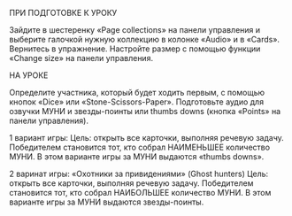ПРИ ПОДГОТОВКЕ К УРОКУ

Зайдите в шестеренку «Page collections» на панели управления и выберите галочкой нужную коллекцию в колонке «Audio» и в «Cards». Вернитесь в упражнение. Настройте размер с помощью функции «Change size» на панели управления. 

НА УРОКЕ

Определите участника, который будет ходить первым, с помощью кнопок «Dice» или «Stone-Scissors-Paper». Подготовьте аудио для озвучки МУНИ и звезды-поинты или thumbs downs (кнопка «Points» на панели управления).

1 вариант игры:
Цель: открыть все карточки, выполняя речевую задачу. Победителем становится тот, кто собрал НАИМЕНЬШЕЕ количество МУНИ. В этом варианте игры за МУНИ выдаются «thumbs downs».

2 варинат игры:
«Охотники за привидениями» (Ghost hunters)
Цель: открыть все карточки, выполняя речевую задачу. Победителем становится тот, кто собрал НАИБОЛЬШЕЕ количество МУНИ. В этом варианте игры за МУНИ выдаются звезды-поинты.
